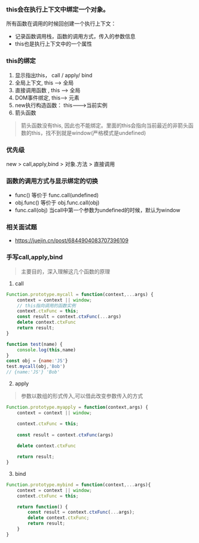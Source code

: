### this会在执行上下文中绑定一个对象。

所有函数在调用的时候回创建一个执行上下文：
- 记录函数调用栈，函数的调用方式，传入的参数信息
- this也是执行上下文中的一个属性

### this的绑定 
1. 显示指出this， call / apply/ bind
2. 全局上下文, this --> 全局
3. 直接调用函数 , this --> 全局
4. DOM事件绑定, this--> 元素
5. new执行构造函数： this--->当前实例
6. 箭头函数
> 箭头函数没有this, 因此也不能绑定。里面的this会指向当前最近的非箭头函数的this，找不到就是window(严格模式是undefined)

### 优先级
new > call,apply,bind  > 对象.方法 > 直接调用

### 函数的调用方式与显示绑定的切换
- func() 等价于 func.call(undefined)
- obj.func() 等价于 obj.func.call(obj)
- func.call(obj)
当call中第一个参数为undefined的时候，默认为window

### 相关面试题
- https://juejin.cn/post/6844904083707396109

### 手写call,apply,bind
> 主要目的，深入理解这几个函数的原理
1. call
```js
Function.prototype.mycall = function(context,...args) {
    context = context || window;
    // this指向调用的函数实例
    context.ctxFunc = this;
    const result = context.ctxFunc(...args)
    delete context.ctxFunc
    return result;
}

function test(name) {
    console.log(this,name)
}
const obj = {name:'JS'}
test.mycall(obj,'Bob')
// {name:'JS'} 'Bob'
```
2. apply
> 参数以数组的形式传入,可以借此改变参数传入的方式
```js
Function.prototype.myapply = function(context,args) {
    context = context || window;

    context.ctxFunc = this;
    
    const result = context.ctxFunc(args)
    
    delete context.ctxFunc

    return result;
}
```
3. bind
```js
Function.prototype.mybind = function(context,...args){
    context = context || window;
    context.ctxFunc = this;

    return function() {
        const result = context.ctxFunc(...args);
        delete context.ctxFunc;
        return result;
    }
}
```